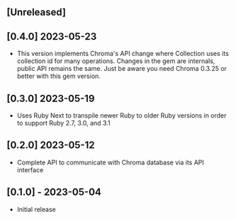 ## [Unreleased]

## [0.4.0] 2023-05-23

- This version implements Chroma's API change where Collection uses its collection id for many operations. Changes in the
  gem are internals, public API remains the same. Just be aware you need Chroma 0.3.25 or better with this gem version.

## [0.3.0] 2023-05-19

- Uses Ruby Next to transpile newer Ruby to older Ruby versions in order to support Ruby 2.7, 3.0, and 3.1

## [0.2.0] 2023-05-12

- Complete API to communicate with Chroma database via its API interface

## [0.1.0] - 2023-05-04

- Initial release
